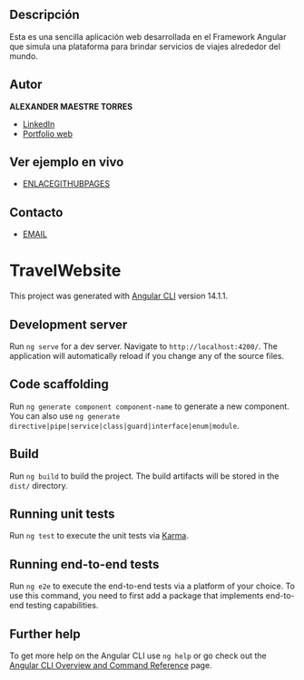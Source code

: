 
## Descripción

Esta es una sencilla aplicación web desarrollada en el Framework Angular
que simula una plataforma para brindar servicios de viajes alrededor del mundo.

## Autor
**ALEXANDER MAESTRE TORRES**

* [LinkedIn](https://www.linkedin.com/in/ajmaestre/)
* [Portfolio web](https://ajmaestre.github.io/portfolio/home)

## Ver ejemplo en vivo
- [ENLACEGITHUBPAGES](https://ajmaestre.github.io/TravelWebsite/)

## Contacto
- [EMAIL](ajmaestretorres@gmail.com)

# TravelWebsite

This project was generated with [Angular CLI](https://github.com/angular/angular-cli) version 14.1.1.

## Development server

Run `ng serve` for a dev server. Navigate to `http://localhost:4200/`. The application will automatically reload if you change any of the source files.

## Code scaffolding

Run `ng generate component component-name` to generate a new component. You can also use `ng generate directive|pipe|service|class|guard|interface|enum|module`.

## Build

Run `ng build` to build the project. The build artifacts will be stored in the `dist/` directory.

## Running unit tests

Run `ng test` to execute the unit tests via [Karma](https://karma-runner.github.io).

## Running end-to-end tests

Run `ng e2e` to execute the end-to-end tests via a platform of your choice. To use this command, you need to first add a package that implements end-to-end testing capabilities.

## Further help

To get more help on the Angular CLI use `ng help` or go check out the [Angular CLI Overview and Command Reference](https://angular.io/cli) page.
